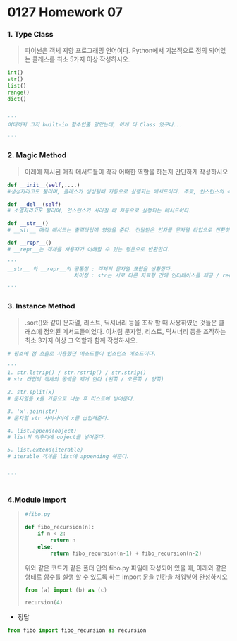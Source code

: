 # 0127 Homework 07

### 1. Type Class

> 파이썬은 객체 지향 프로그래밍 언어이다. Python에서 기본적으로 정의 되어있는 클래스를 최소 5가지 이상 작성하시오.

```python
int()
str()
list()
range()
dict()


'''
여태까지 그저 built-in 함수인줄 알았는데, 이게 다 Class 였구나...

'''
```





### 2. Magic Method

> 아래에 제시된 매직 메서드들이 각각 어떠한 역할을 하는지 간단하게 작성하시오

```python
def __init__(self,....)
#생성자라고도 불리며, 클래스가 생성될때 자동으로 실행되는 메서드이다. 주로, 인스턴스의 속성을 할당하는데 씀

def __del__(self)
# 소멸자라고도 불리며, 인스턴스가 사라질 때 자동으로 실행되는 메서드이다.

def __str__()
# __str__ 매직 매서드는 출력타입에 영향을 준다. 전달받은 인자를 문자열 타입으로 전환하여 돌려준다 

def __repr__()
# __repr__는 객체를 사용자가 이해할 수 있는 평문으로 반환한디.

'''
__str__ 와 __repr__의 공통점 : 객체의 문자열 표현을 반환한다.
					 차이점 : str는 서로 다른 자료형 간에 인터페이스를 제공 / repr는 사용자가 이해할 수 있는 표현으로 나타내기 위한 용도이다.

'''


```



### 3. Instance Method

> .sort()와 같이 문자열, 리스트, 딕셔너리 등을 조작 할 때 사용하였던 것들은 클래스에 정의된 메서드들이었다. 이처럼 문자열, 리스트, 딕셔너리 등을 조작하는 최소 3가지 이상 그 역할과 함께 작성하시오.



```python
# 평소에 점 호출로 사용했던 메소드들이 인스턴스 메소드이다.

'''
1. str.lstrip() / str.rstrip() / str.strip()
# str 타입의 객체의 공백을 제거 한다 (왼쪽 / 오른쪽 / 양쪽)

2. str.split(x)
# 문자열을 x를 기준으로 나눈 후 리스트에 넣어준다. 

3. 'x'.join(str)
# 문자열 str 사이사이에 x를 삽입해준다.

4. list.append(object)
# list의 최후미에 object를 넣어준다.

5. list.extend(iterable)
# iterable 객체를 list에 appending 해준다.


'''



```



### 4.Module Import

> ```python
> #fibo.py
> 
> def fibo_recursion(n):
>     if n < 2:
>         return n
>     else:
>         return fibo_recursion(n-1) + fibo_recursion(n-2)
> ```
>
> 위와 같은 코드가 같은 폴더 안의 fibo.py 파일에 작성되어 있을 때, 아래와 같은 형태로 함수를 실행 할 수 있도록 하는 import 문을 빈칸을 채워넣어 완성하시오
>
> ```python
> from (a) import (b) as (c)
> 
> recursion(4)
> ```



* 정답

```python
from fibo import fibo_recursion as recursion
```

